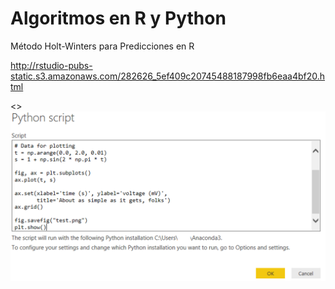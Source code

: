 # Algoritmos en R y Python
Método Holt-Winters para Predicciones en R

http://rstudio-pubs-static.s3.amazonaws.com/282626_5ef409c20745488187998fb6eaa4bf20.html

<> ![](Rypowerbi.png)
